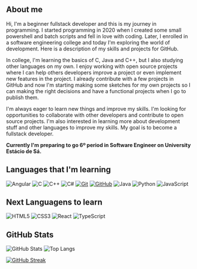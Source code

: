## About me
Hi, I'm a beginner fullstack developer and this is my journey in programming. I started programming in 2020 when I created some small powershell and batch scripts and fell in love with coding. Later, I enrolled in a software engineering college and today I'm exploring the world of development. Here is a description of my skills and projects for GitHub.

In college, I'm learning the basics of C, Java and C++, but I also studying other languages on my own. I enjoy working with open source projects where I can help others developers improve a project or even implement new features in the project. I already contribute with a few projects in GitHub and now I'm starting making some sketches for my own projects so I can making the right decisions and have a functional projects when I go to publish them.

I'm always eager to learn new things and improve my skills. I'm looking for opportunities to collaborate with other developers and contribute to open source projects. I'm also interested in learning more about development stuff and other languages to improve my skills. My goal is to become a fullstack developer.

**Currently I'm preparing to go 6º period in Software Engineer on University Estácio de Sá.**


## Languages that I'm learning
![Angular](https://img.shields.io/badge/Angular-DE1E02?style=for-the-badge&logo=angular&logoColor=C3002F) ![C](https://img.shields.io/badge/c-%2300599C.svg?style=for-the-badge&logo=c&logoColor=white) ![C++](https://img.shields.io/badge/c++-%2300599C.svg?style=for-the-badge&logo=c%2B%2B&logoColor=white) ![C#](https://img.shields.io/badge/C%23-00599C?style=for-the-badge&logo=c-sharp&logoColor=white) [![Git](https://img.shields.io/badge/Git-000?style=for-the-badge&logo=git&logoColor=orange)](https://git-scm.com/doc) [![GitHub](https://img.shields.io/badge/GitHub-000?style=for-the-badge&logo=github&logoColor=white)](https://docs.github.com/) ![Java](https://img.shields.io/badge/java-%23ED8B00.svg?style=for-the-badge&logo=java&logoColor=white) ![Python](https://img.shields.io/badge/python-3670A0?style=for-the-badge&logo=python&logoColor=ffdd54) ![JavaScript](https://img.shields.io/badge/JavaScript-EDB202?style=for-the-badge&logo=javascript&logoColor=FFF369)

## Next Languagens to learn
![HTML5](https://img.shields.io/badge/html5-%23E34F26.svg?style=for-the-badge&logo=html5&logoColor=white) ![CSS3](https://img.shields.io/badge/CSS3-3670A0?style=for-the-badge&logo=css3&logoColor=white) ![React](https://img.shields.io/badge/React-2a2b2d?style=for-the-badge&logo=react) ![TypeScript](https://img.shields.io/badge/TypeScript-00558e?style=for-the-badge&logo=typescript&logoColor=0085ff)



## GitHub Stats
![GitHub Stats](https://github-readme-stats.vercel.app/api?username=dennyamarojr&theme=swift&show_icons=true&icon_color=000&title_color=DE3012&text_color=000)
![Top Langs](https://github-readme-stats-git-masterrstaa-rickstaa.vercel.app/api/top-langs/?username=dennyamarojr&layout=compact&title_color=DE3012&text_color=000)



[![GitHub Streak](https://streak-stats.demolab.com/?user=dennyamarojr&theme=swift&dates=000)](https://git.io/streak-stats)